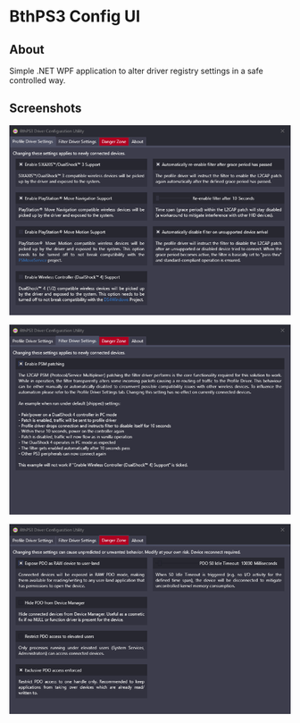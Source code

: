 # BthPS3 Config UI

## About

Simple .NET WPF application to alter driver registry settings in a safe controlled way.

## Screenshots

![BthPS3CfgUI_NdHsCLmLvT.png](../docs/BthPS3CfgUI_NdHsCLmLvT.png)

![BthPS3CfgUI_omClUJooX8.png](../docs/BthPS3CfgUI_omClUJooX8.png)

![BthPS3CfgUI_qay8Nn6lCm.png](../docs/BthPS3CfgUI_qay8Nn6lCm.png)
